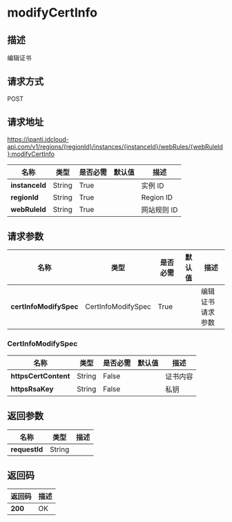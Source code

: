 # modifyCertInfo


## 描述
编辑证书

## 请求方式
POST

## 请求地址
https://ipanti.jdcloud-api.com/v1/regions/{regionId}/instances/{instanceId}/webRules/{webRuleId}:modifyCertInfo

|名称|类型|是否必需|默认值|描述|
|---|---|---|---|---|
|**instanceId**|String|True| |实例 ID|
|**regionId**|String|True| |Region ID|
|**webRuleId**|String|True| |网站规则 ID|

## 请求参数
|名称|类型|是否必需|默认值|描述|
|---|---|---|---|---|
|**certInfoModifySpec**|CertInfoModifySpec|True| |编辑证书请求参数|

### CertInfoModifySpec
|名称|类型|是否必需|默认值|描述|
|---|---|---|---|---|
|**httpsCertContent**|String|False| |证书内容|
|**httpsRsaKey**|String|False| |私钥|

## 返回参数
|名称|类型|描述|
|---|---|---|
|**requestId**|String| |


## 返回码
|返回码|描述|
|---|---|
|**200**|OK|
